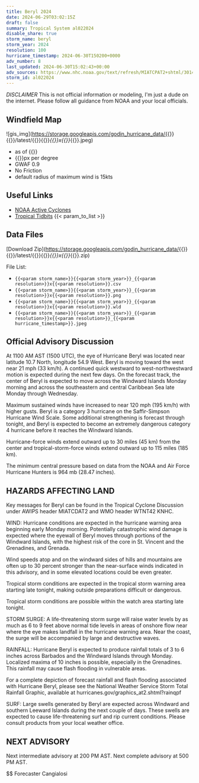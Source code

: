 ```yaml
---
title: Beryl 2024
date: 2024-06-29T03:02:15Z
draft: false
summary: Tropical System al022024
disable_share: true
storm_name: beryl
storm_year: 2024
resolution: 100
hurricane_timestamp: 2024-06-30T150200+0000
adv_number: 8
last_updated: 2024-06-30T15:02:43+00:00
adv_sources: https://www.nhc.noaa.gov/text/refresh/MIATCPAT2+shtml/301445.shtml;https://www.nhc.noaa.gov/refresh/graphics_at2+shtml/144818.shtml?cone
storm_id: al022024
---
```

*DISCLAIMER* This is not official information or modeling, I'm just a dude on the internet.  Please follow all guidance from NOAA and your local officials.

## Windfield Map
![gis_img](https://storage.googleapis.com/godin_hurricane_data/{{<param storm_name>}}{{<param storm_year>}}/latest/{{<param storm_name>}}{{<param storm_year>}}_{{<param resolution>}}x{{<param resolution>}}_{{<param hurricane_timestamp>}}.jpeg)

- as of {{<param last_updated>}}
- {{<param resolution>}}px per degree
- GWAF 0.9
- No Friction
- default radius of maximum wind is 15kts

## Useful Links
- [NOAA Active Cyclones](https://www.nhc.noaa.gov/)
- [Tropical Tidbits](https://www.tropicaltidbits.com/storminfo/)
{{< param_to_list >}}

## Data Files
[Download Zip](https://storage.googleapis.com/godin_hurricane_data/{{<param storm_name>}}{{<param storm_year>}}/latest/{{<param storm_name>}}{{<param storm_year>}}_{{<param resolution>}}x{{<param resolution>}}_{{<param hurricane_timestamp>}}.zip)

File List:
- `{{<param storm_name>}}{{<param storm_year>}}_{{<param resolution>}}x{{<param resolution>}}.csv`
- `{{<param storm_name>}}{{<param storm_year>}}_{{<param resolution>}}x{{<param resolution>}}.png`
- `{{<param storm_name>}}{{<param storm_year>}}_{{<param resolution>}}x{{<param resolution>}}.wld`
- `{{<param storm_name>}}{{<param storm_year>}}_{{<param resolution>}}x{{<param resolution>}}_{{<param hurricane_timestamp>}}.jpeg`


## Official Advisory Discussion
At 1100 AM AST (1500 UTC), the eye of Hurricane Beryl was located
near latitude 10.7 North, longitude 54.9 West. Beryl is moving
toward the west near 21 mph (33 km/h). A continued quick westward
to west-northwestward motion is expected during the next few days.
On the forecast track, the center of Beryl is expected to move
across the Windward Islands Monday morning and across the
southeastern and central Caribbean Sea late Monday through 
Wednesday.
 
Maximum sustained winds have increased to near 120 mph (195 km/h) 
with higher gusts.  Beryl is a category 3 hurricane on 
the Saffir-Simpson Hurricane Wind Scale.  Some additional 
strengthening is forecast through tonight, and Beryl is expected to 
become an extremely dangerous category 4 hurricane before it reaches 
the Windward Islands. 
 
Hurricane-force winds extend outward up to 30 miles (45 km) from the
center and tropical-storm-force winds extend outward up to 115 miles
(185 km).
 
The minimum central pressure based on data from the NOAA and Air 
Force Hurricane Hunters is 964 mb (28.47 inches).
 
 
HAZARDS AFFECTING LAND
----------------------
Key messages for Beryl can be found in the Tropical Cyclone
Discussion under AWIPS header MIATCDAT2 and WMO header WTNT42 KNHC.
 
WIND: Hurricane conditions are expected in the hurricane warning
area beginning early Monday morning.  Potentially catastrophic wind 
damage is expected where the eyewall of Beryl moves through portions 
of the Windward Islands, with the highest risk of the core in St. 
Vincent and the Grenadines, and Grenada. 

Wind speeds atop and on the windward sides of hills and mountains 
are often up to 30 percent stronger than the near-surface winds 
indicated in this advisory, and in some elevated locations could be 
even greater.
  
Tropical storm conditions are expected in the tropical storm warning
area starting late tonight, making outside preparations difficult or
dangerous.
 
Tropical storm conditions are possible within the watch area
starting late tonight.

STORM SURGE:  A life-threatening storm surge will raise water levels
by as much as 6 to 9 feet above normal tide levels in areas of
onshore flow near where the eye makes landfall in the hurricane
warning area.  Near the coast, the surge will be accompanied by
large and destructive waves.
 
RAINFALL: Hurricane Beryl is expected to produce rainfall totals of 
3 to 6 inches across Barbados and the Windward Islands through 
Monday. Localized maxima of 10 inches is possible, especially in the 
Grenadines. This rainfall may cause flash flooding in vulnerable 
areas.

For a complete depiction of forecast rainfall and flash flooding 
associated with Hurricane Beryl, please see the National Weather 
Service Storm Total Rainfall Graphic, available at 
hurricanes.gov/graphics_at2.shtml?rainqpf 
 
SURF:  Large swells generated by Beryl are expected across
Windward and southern Leeward Islands during the next couple of
days.  These swells are expected to cause life-threatening surf and
rip current conditions. Please consult products from your local
weather office.
 
 
NEXT ADVISORY
-------------
Next intermediate advisory at 200 PM AST.
Next complete advisory at 500 PM AST.
 
$$
Forecaster Cangialosi